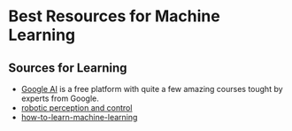 # Best Resources for Machine Learning 

## Sources for Learning
* [Google AI](https://ai.google/education/) is a free platform with quite a few amazing courses tought by experts from Google.
* [ robotic perception and control](https://github.com/google-research/tensor2robot) 
* [how-to-learn-machine-learning](https://medium.com/machine-learning-for-humans/how-to-learn-machine-learning-24d53bb64aa1) 

